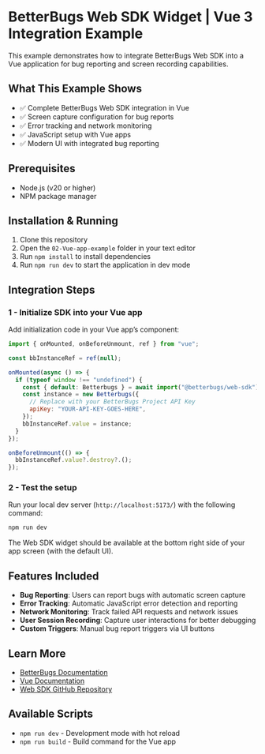 # BetterBugs Web SDK Widget | Vue 3 Integration Example

This example demonstrates how to integrate BetterBugs Web SDK into a Vue application for bug reporting and screen recording capabilities.

## What This Example Shows

- ✅ Complete BetterBugs Web SDK integration in Vue
- ✅ Screen capture configuration for bug reports
- ✅ Error tracking and network monitoring
- ✅ JavaScript setup with Vue apps
- ✅ Modern UI with integrated bug reporting

## Prerequisites

- Node.js (v20 or higher)
- NPM package manager

## Installation & Running

1. Clone this repository
2. Open the `02-Vue-app-example` folder in your text editor
3. Run `npm install` to install dependencies
4. Run `npm run dev` to start the application in dev mode

## Integration Steps

### 1 - Initialize SDK into your Vue app

Add initialization code in your Vue app’s component:

```js
import { onMounted, onBeforeUnmount, ref } from "vue";

const bbInstanceRef = ref(null);

onMounted(async () => {
  if (typeof window !== "undefined") {
    const { default: Betterbugs } = await import("@betterbugs/web-sdk");
    const instance = new Betterbugs({
      // Replace with your BetterBugs Project API Key
      apiKey: "YOUR-API-KEY-GOES-HERE",
    });
    bbInstanceRef.value = instance;
  }
});

onBeforeUnmount(() => {
  bbInstanceRef.value?.destroy?.();
});
```

### 2 - Test the setup

Run your local dev server (`http://localhost:5173/`) with the following command:

```bash
npm run dev
```

The Web SDK widget should be available at the bottom right side of your app screen (with the default UI).

## Features Included

- **Bug Reporting**: Users can report bugs with automatic screen capture
- **Error Tracking**: Automatic JavaScript error detection and reporting
- **Network Monitoring**: Track failed API requests and network issues
- **User Session Recording**: Capture user interactions for better debugging
- **Custom Triggers**: Manual bug report triggers via UI buttons

## Learn More

- [BetterBugs Documentation](https://docs.betterbugs.io)
- [Vue Documentation](https://vuejs.org/guide/introduction.html)
- [Web SDK GitHub Repository](https://github.com/BetterBugs-Team/web-sdk)

## Available Scripts

- `npm run dev` - Development mode with hot reload
- `npm run build` - Build command for the Vue app
